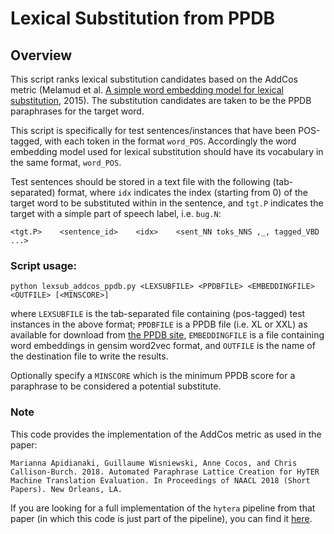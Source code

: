 # Lexical Substitution from PPDB

## Overview

This script ranks lexical substitution candidates based on the AddCos metric (Melamud et 
al. [A simple word embedding model for lexical substitution](http://www.aclweb.org/anthology/W15-1501), 2015).
The substitution candidates are taken to be the PPDB paraphrases for the target word. 

This script is specifically for test sentences/instances that have been POS-tagged, with 
each token in the format `word_POS`. Accordingly the word embedding model used for 
lexical substitution should have its vocabulary in the same format, `word_POS`.

Test sentences should be stored in a text file with the following (tab-separated) format, 
where `idx` indicates the  index (starting from 0) of the target word to be substituted 
within in the sentence, and `tgt.P` indicates the target with a simple part of speech 
label, i.e. `bug.N`:

```
<tgt.P>    <sentence_id>    <idx>    <sent_NN toks_NNS ,_, tagged_VBD ...>

```

### Script usage:

```
python lexsub_addcos_ppdb.py <LEXSUBFILE> <PPDBFILE> <EMBEDDINGFILE> <OUTFILE> [<MINSCORE>]
```
where `LEXSUBFILE` is the tab-separated file containing (pos-tagged) test instances in 
the above format; `PPDBFILE` is a PPDB file (i.e. XL or XXL) as available for download
from [the PPDB site](http://paraphrase.org/#/download), `EMBEDDINGFILE` is a file 
containing word embeddings in gensim word2vec format, and `OUTFILE` is the name of the 
destination file to write the results.
 
Optionally specify a `MINSCORE` which is the minimum PPDB score for a paraphrase to be 
considered a potential substitute.

### Note

This code provides the implementation of the AddCos metric as used in the paper:

```
Marianna Apidianaki, Guillaume Wisniewski, Anne Cocos, and Chris Callison-Burch. 2018. Automated Paraphrase Lattice Creation for HyTER Machine Translation Evaluation. In Proceedings of NAACL 2018 (Short Papers). New Orleans, LA.
```

If you are looking for a full implementation of the `hytera` pipeline from that paper (in which this code is just part of the pipeline), you can find it [here](https://github.com/acocos/pp-lexsub-hytera/).